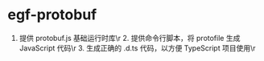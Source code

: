 # egf-protobuf
1. 提供 protobuf.js 基础运行时库\\r 2. 提供命令行脚本，将 protofile 生成 JavaScript 代码\\r 3. 生成正确的 .d.ts 代码，以方便 TypeScript 项目使用\\r
